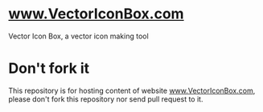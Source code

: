 # www.VectorIconBox.com
Vector Icon Box, a vector icon making tool

# Don't fork it
This repository is for hosting content of website www.VectorIconBox.com, please don't fork this repository nor send pull request to it.
